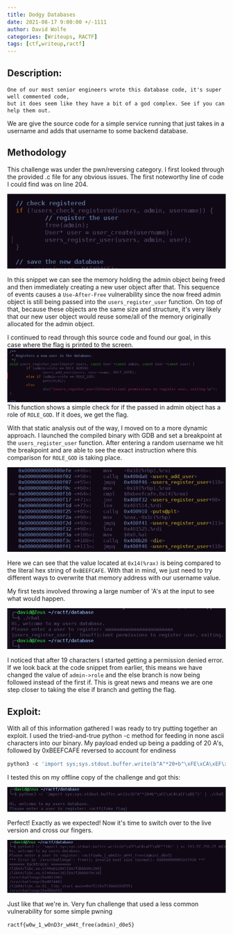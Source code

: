 ```yaml
---
title: Dodgy Databases
date: 2021-08-17 9:00:00 +/-1111
author: David Wolfe
categories: [Writeups, RACTF]
tags: [ctf,writeup,ractf] 
---
```

## Description:
```
One of our most senior engineers wrote this database code, it's super well commented code, 
but it does seem like they have a bit of a god complex. See if you can help them out.
```
We are give the source code for a simple service running that just takes in a username and adds that username to some backend database.
## Methodology
This challenge was under the pwn/reversing category. I first looked through the provided .c file for any obvious issues. The first noteworthy line of code I could find was on line 204.

![Free Vulnerability](/images/database/freeVuln.PNG)

In this snippet we can see the memory holding the admin object being freed and then immediately creating a new user object after that. This sequence of events causes a ```Use-After-Free``` vulnerability since the now freed admin object is still being passed into the ```users_register_user``` function. On top of that, because these objects are the same size and structure, it's very likely that our new user object would reuse some/all of the memory originally allocated for the admin object.

I continued to read through this source code and found our goal, in this case where the flag is printed to the screen.
![Goal](/images/database/goal.PNG)
This function shows a simple check for if the passed in admin object has a role of ```ROLE_GOD```. If it does, we get the flag.

With that static analysis out of the way, I moved on to a more dynamic approach. I launched the compiled binary with GDB and set a breakpoint at the ```users_register_user``` function. After entering a random username we hit the breakpoint and are able to see the exact instruction where this comparison for ```ROLE_GOD``` is taking place.

![GBD Instruction](/images/database/gdbInstruction.PNG)

Here we can see that the value located at ```0x14(%rax)``` is being compared to the literal hex string of ```0xBEEFCAFE```. With that in mind, we just need to try different ways to overwrite that memory address with our username value.

My first tests involved throwing a large number of 'A's at the input to see what would happen. 

![Bunch of As](/images/database/bunchOfA.PNG)

I noticed that after 19 characters I started getting a permission denied error. If we look back at the code snippet from earlier, this means we have changed the value of ```admin->role``` and the else branch is now being followed instead of the first if. This is great news and means we are one step closer to taking the else if branch and getting the flag.

## Exploit:
With all of this information gathered I was ready to try putting together an exploit. I used the tried-and-true python -c method for feeding in none ascii characters into our binary.
My payload ended up being a padding of 20 A's, followed by 0xBEEFCAFE reversed to account for endiness
```python
python3 -c 'import sys;sys.stdout.buffer.write(b"A"*20+b"\xFE\xCA\xEF\xBE")'
```
I tested this on my offline copy of the challenge and got this:

![Offline Exploit](/images/database/offlineExploit.PNG)

Perfect! Exactly as we expected! Now it's time to switch over to the live version and cross our fingers.

![Final PWN](/images/database/solved.PNG)

Just like that we're in. Very fun challenge that used a less common vulnerability for some simple pwning

```
ractf{w0w_1_w0nD3r_wH4t_free(admin)_d0e5}
```
